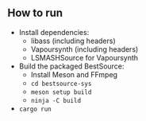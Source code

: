 ## How to run

- Install dependencies:
    - libass (including headers)
    - Vapoursynth (including headers)
    - LSMASHSource for Vapoursynth
- Build the packaged BestSource:
    - Install Meson and FFmpeg
    - `cd bestsource-sys`
    - `meson setup build`
    - `ninja -C build`
- `cargo run`
